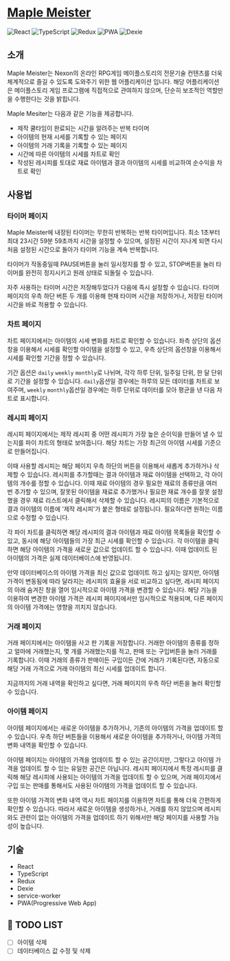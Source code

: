 # [Maple Meister](https://pokycookie.github.io/maple-meister/)

![React](https://img.shields.io/badge/React-61DAFB?style=for-the-badge&logo=React&logoColor=black)
![TypeScript](https://img.shields.io/badge/TypeScript-3178C6?style=for-the-badge&logo=TypeScript&logoColor=white)
![Redux](https://img.shields.io/badge/Redux-764ABC?style=for-the-badge&logo=Redux&logoColor=white)
![PWA](https://img.shields.io/badge/PWA-5A0FC8?style=for-the-badge&logo=PWA&logoColor=white)
![Dexie](https://img.shields.io/badge/Dexie-272822?style=for-the-badge&logo=Dexie&logoColor=white)

## 소개

Maple Meister는 Nexon의 온라인 RPG게임 메이플스토리의 전문기술 컨텐츠를 더욱 체계적으로 즐길 수 있도록 도와주기 위한 웹 어플리케이션 입니다. 해당 어플리케이션은 메이플스토리 게임 프로그램에 직접적으로 관여하지 않으며, 단순히 보조적인 역할만을 수행한다는 것을 밝힙니다.

Maple Mesiter는 다음과 같은 기능을 제공합니다.

- 제작 쿨타임이 완료되는 시간을 알려주는 반복 타이머
- 아이템의 현재 시세를 기록할 수 있는 페이지
- 아이템의 거래 기록을 기록할 수 있는 페이지
- 시간에 따른 아이템의 시세를 차트로 확인
- 작성된 레시피를 토대로 재료 아이템과 결과 아이템의 시세를 비교하여 순수익을 차트로 확인

## 사용법

### **타이머 페이지**

Maple Meister에 내장된 타이머는 무한히 반복하는 반복 타이머입니다. 최소 1초부터 최대 23시간 59분 59초까지 시간을 설정할 수 있으며, 설정된 시간이 지나게 되면 다시 처음 설정된 시간으로 돌아가 타이머 기능을 계속 반복합니다.

타이머가 작동중일때 PAUSE버튼을 눌러 일시정지를 할 수 있고, STOP버튼을 눌러 타이머를 완전히 정지시키고 원래 상태로 되돌릴 수 있습니다.

자주 사용하는 타이머 시간은 저장해두었다가 다음에 즉시 설정할 수 있습니다. 타이머 페이지의 우측 하단 버튼 두 개를 이용해 현재 타이머 시간을 저장하거나, 저장된 타이머 시간을 바로 적용할 수 있습니다.

### **차트 페이지**

차트 페이지에서는 아이템의 시세 변화를 차트로 확인할 수 있습니다. 좌측 상단의 옵션창을 이용해서 시세를 확인할 아이템을 설정할 수 있고, 우측 상단의 옵션창을 이용해서 시세를 확인할 기간을 정할 수 있습니다.

기간 옵션은 `daily` `weekly` `monthly`로 나뉘며, 각각 하루 단위, 일주일 단위, 한 달 단위로 기간을 설정할 수 있습니다. `daily`옵션일 경우에는 하루의 모든 데이터를 차트로 보여주며, `weekly` `monthly`옵션일 경우에는 하루 단위로 데이터를 모아 평균을 낸 다음 차트로 표시합니다.

### **레시피 페이지**

레시피 페이지에서는 제작 레시피 중 어떤 레시피가 가장 높은 순이익을 만들어 낼 수 있는지를 파이 차트의 형태로 보여줍니다. 해당 차트는 가장 최근의 아이템 시세를 기준으로 만들어집니다.

이때 사용할 레시피는 해당 페이지 우측 하단의 버튼을 이용해서 새롭게 추가하거나 삭제할 수 있습니다. 레시피를 추가할때는 결과 아이템과 재료 아이템을 선택하고, 각 아이템의 개수를 정할 수 있습니다. 이때 재료 아이템의 경우 필요한 재료의 종류만큼 여러 번 추가할 수 있으며, 잘못된 아이템을 재료로 추가했거나 필요한 재료 개수를 잘못 설정했을 경우 재료 리스트에서 클릭해서 삭제할 수 있습니다. 레시피의 이름은 기본적으로 결과 아이템의 이름에 '제작 레시피'가 붙은 형태로 설정됩니다. 필요하다면 원하는 이름으로 수정할 수 있습니다.

각 파이 차트를 클릭하면 해당 레시피의 결과 아이템과 재료 아이템 목록들을 확인할 수 있고, 동시에 해당 아이템들의 가장 최근 시세를 확인할 수 있습니다. 각 아이템을 클릭하면 해당 아이템의 가격을 새로운 값으로 업데이트 할 수 있습니다. 이때 업데이트 된 아이템의 가격은 실제 데이터베이스에 반영됩니다.

만약 데이터베이스의 아이템 가격을 최신 값으로 업데이트 하고 싶지는 않지만, 아이템 가격이 변동됨에 따라 달라지는 레시피의 효율을 서로 비교하고 싶다면, 레시피 페이지의 아래 숨겨진 창을 열어 임시적으로 아이템 가격을 변경할 수 있습니다. 해당 기능을 이용하여 변경한 아이템 가격은 레시피 페이지에서만 임시적으로 적용되며, 다른 페이지의 아이템 가격에는 영향을 끼치지 않습니다.

### **거래 페이지**

거래 페이지에서는 아이템을 사고 판 기록을 저장합니다. 거래한 아이템의 종류를 정하고 얼마에 거래했는지, 몇 개를 거래했는지를 적고, 판매 또는 구입버튼을 눌러 거래를 기록합니다. 이때 거래의 종류가 판매이든 구입이든 간에 거래가 기록된다면, 자동으로 해당 거래 가격으로 거래 아이템의 최신 시세를 업데이트 합니다.

지금까지의 거래 내역을 확인하고 싶다면, 거래 페이지의 우측 하단 버튼을 눌러 확인할 수 있습니다.

### **아이템 페이지**

아이템 페이지에서는 새로운 아이템을 추가하거나, 기존의 아이템의 가격을 업데이트 할 수 있습니다. 우측 하단 버튼들을 이용해서 새로운 아이템을 추가하거나, 아이템 가격의 변화 내역을 확인할 수 있습니다.

아이템 페이지는 아이템의 가격을 업데이트 할 수 있는 공간이지만, 그렇다고 아이템 가격을 업데이트 할 수 있는 유일한 공간은 아닙니다. 레시피 페이지에서 특정 레시피를 클릭해 해당 레시피에 사용되는 아이템의 가격을 업데이트 할 수 있으며, 거래 페이지에서 구입 또는 판매를 통해서도 사용된 아이템의 가격을 업데이트 할 수 있습니다.

또한 아이템 가격의 변화 내역 역시 차트 페이지를 이용하면 차트를 통해 더욱 간편하게 확인할 수 있습니다. 따라서 새로운 아이템을 생성하거나, 거래를 하지 않았으며 레시피와도 관련이 없는 아이템의 가격을 업데이트 하기 위해서만 해당 페이지를 사용할 가능성이 높습니다.

## 기술

- React
- TypeScript
- Redux
- Dexie
- service-worker
- PWA(Progressive Web App)

## 🎯 TODO LIST

- [ ] 아이템 삭제
- [ ] 데이터베이스 값 수정 및 삭제

